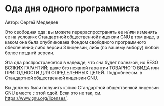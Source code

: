 # Ода дня одного программиста

Автор: Сергей Медведев

Это свободная ода: вы можете перераспространять ее и/или изменять
ее на условиях Стандартной общественной лицензии GNU в том виде, в каком
она была опубликована Фондом свободного программного обеспечения; либо
версии 3 лицензии, либо (по вашему выбору) любой более поздней версии.

Эта ода распространяется в надежде, что она будет полезной,
но БЕЗО ВСЯКИХ ГАРАНТИЙ; даже без неявной гарантии ТОВАРНОГО ВИДА
или ПРИГОДНОСТИ ДЛЯ ОПРЕДЕЛЕННЫХ ЦЕЛЕЙ. Подробнее см. в Стандартной
общественной лицензии GNU.

Вы должны были получить копию Стандартной общественной лицензии GNU
вместе с этой одой. Если это не так, см. https://www.gnu.org/licenses/.
